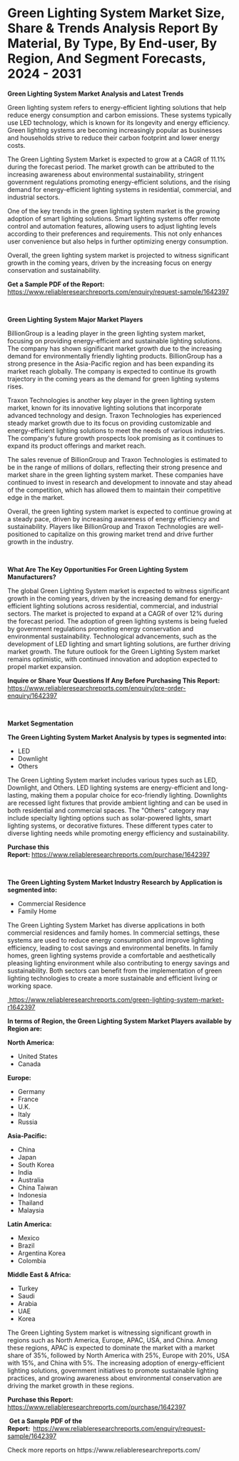 <p><h1>Green Lighting System Market Size, Share & Trends Analysis Report By Material, By Type, By End-user, By Region, And Segment Forecasts, 2024 - 2031</h1></p><p><strong>Green Lighting System Market Analysis and Latest Trends</strong></p>
<p><p>Green lighting system refers to energy-efficient lighting solutions that help reduce energy consumption and carbon emissions. These systems typically use LED technology, which is known for its longevity and energy efficiency. Green lighting systems are becoming increasingly popular as businesses and households strive to reduce their carbon footprint and lower energy costs.</p><p>The Green Lighting System Market is expected to grow at a CAGR of 11.1% during the forecast period. The market growth can be attributed to the increasing awareness about environmental sustainability, stringent government regulations promoting energy-efficient solutions, and the rising demand for energy-efficient lighting systems in residential, commercial, and industrial sectors.</p><p>One of the key trends in the green lighting system market is the growing adoption of smart lighting solutions. Smart lighting systems offer remote control and automation features, allowing users to adjust lighting levels according to their preferences and requirements. This not only enhances user convenience but also helps in further optimizing energy consumption.</p><p>Overall, the green lighting system market is projected to witness significant growth in the coming years, driven by the increasing focus on energy conservation and sustainability.</p></p>
<p><strong>Get a Sample PDF of the Report:&nbsp;</strong> <a href="https://www.reliableresearchreports.com/enquiry/request-sample/1642397">https://www.reliableresearchreports.com/enquiry/request-sample/1642397</a></p>
<p>&nbsp;</p>
<p><strong>Green Lighting System Major Market Players</strong></p>
<p><p>BillionGroup is a leading player in the green lighting system market, focusing on providing energy-efficient and sustainable lighting solutions. The company has shown significant market growth due to the increasing demand for environmentally friendly lighting products. BillionGroup has a strong presence in the Asia-Pacific region and has been expanding its market reach globally. The company is expected to continue its growth trajectory in the coming years as the demand for green lighting systems rises.</p><p>Traxon Technologies is another key player in the green lighting system market, known for its innovative lighting solutions that incorporate advanced technology and design. Traxon Technologies has experienced steady market growth due to its focus on providing customizable and energy-efficient lighting solutions to meet the needs of various industries. The company's future growth prospects look promising as it continues to expand its product offerings and market reach.</p><p>The sales revenue of BillionGroup and Traxon Technologies is estimated to be in the range of millions of dollars, reflecting their strong presence and market share in the green lighting system market. These companies have continued to invest in research and development to innovate and stay ahead of the competition, which has allowed them to maintain their competitive edge in the market.</p><p>Overall, the green lighting system market is expected to continue growing at a steady pace, driven by increasing awareness of energy efficiency and sustainability. Players like BillionGroup and Traxon Technologies are well-positioned to capitalize on this growing market trend and drive further growth in the industry.</p></p>
<p>&nbsp;</p>
<p><strong>What Are The Key Opportunities For Green Lighting System Manufacturers?</strong></p>
<p><p>The global Green Lighting System market is expected to witness significant growth in the coming years, driven by the increasing demand for energy-efficient lighting solutions across residential, commercial, and industrial sectors. The market is projected to expand at a CAGR of over 12% during the forecast period. The adoption of green lighting systems is being fueled by government regulations promoting energy conservation and environmental sustainability. Technological advancements, such as the development of LED lighting and smart lighting solutions, are further driving market growth. The future outlook for the Green Lighting System market remains optimistic, with continued innovation and adoption expected to propel market expansion.</p></p>
<p><strong>Inquire or Share Your Questions If Any Before Purchasing This Report:</strong> <a href="https://www.reliableresearchreports.com/enquiry/pre-order-enquiry/1642397">https://www.reliableresearchreports.com/enquiry/pre-order-enquiry/1642397</a></p>
<p>&nbsp;</p>
<p><strong>Market Segmentation</strong></p>
<p><strong>The Green Lighting System Market Analysis by types is segmented into:</strong></p>
<p><ul><li>LED</li><li>Downlight</li><li>Others</li></ul></p>
<p><p>The Green Lighting System market includes various types such as LED, Downlight, and Others. LED lighting systems are energy-efficient and long-lasting, making them a popular choice for eco-friendly lighting. Downlights are recessed light fixtures that provide ambient lighting and can be used in both residential and commercial spaces. The "Others" category may include specialty lighting options such as solar-powered lights, smart lighting systems, or decorative fixtures. These different types cater to diverse lighting needs while promoting energy efficiency and sustainability.</p></p>
<p><strong>Purchase this Report:&nbsp;</strong><a href="https://www.reliableresearchreports.com/purchase/1642397">https://www.reliableresearchreports.com/purchase/1642397</a></p>
<p>&nbsp;</p>
<p><strong>The Green Lighting System Market Industry Research by Application is segmented into:</strong></p>
<p><ul><li>Commercial Residence</li><li>Family Home</li></ul></p>
<p><p>The Green Lighting System Market has diverse applications in both commercial residences and family homes. In commercial settings, these systems are used to reduce energy consumption and improve lighting efficiency, leading to cost savings and environmental benefits. In family homes, green lighting systems provide a comfortable and aesthetically pleasing lighting environment while also contributing to energy savings and sustainability. Both sectors can benefit from the implementation of green lighting technologies to create a more sustainable and efficient living or working space.</p></p>
<p><a href="https://www.reliableresearchreports.com/green-lighting-system-market-r1642397">&nbsp;https://www.reliableresearchreports.com/green-lighting-system-market-r1642397</a></p>
<p><strong>In terms of Region, the Green Lighting System Market Players available by Region are:</strong></p>
<p>
    <p> <strong> North America: </strong>
        <ul>
            <li>United States</li>
            <li>Canada</li>
        </ul>
        </p> 
    <p> <strong> Europe: </strong>
        <ul>
            <li>Germany</li>
            <li>France</li>
            <li>U.K.</li>
            <li>Italy</li>
            <li>Russia</li>
        </ul>
        </p> 
    <p> <strong> Asia-Pacific: </strong>
        <ul>
            <li>China</li>
            <li>Japan</li>
            <li>South Korea</li>
            <li>India</li>
            <li>Australia</li>
            <li>China Taiwan</li>
            <li>Indonesia</li>
            <li>Thailand</li>
            <li>Malaysia</li>
        </ul>
        </p> 
    <p> <strong> Latin America: </strong>
        <ul>
            <li>Mexico</li>
            <li>Brazil</li>
            <li>Argentina Korea</li>
            <li>Colombia</li>
        </ul>
        </p> 
    <p> <strong> Middle East & Africa: </strong>
        <ul>
            <li>Turkey</li>
            <li>Saudi</li>
            <li>Arabia</li>
            <li>UAE</li>
            <li>Korea</li>
        </ul>
    </p>
    </p>
<p><p>The Green Lighting System market is witnessing significant growth in regions such as North America, Europe, APAC, USA, and China. Among these regions, APAC is expected to dominate the market with a market share of 35%, followed by North America with 25%, Europe with 20%, USA with 15%, and China with 5%. The increasing adoption of energy-efficient lighting solutions, government initiatives to promote sustainable lighting practices, and growing awareness about environmental conservation are driving the market growth in these regions.</p></p>
<p><strong>Purchase this Report: </strong><a href="https://www.reliableresearchreports.com/purchase/1642397">https://www.reliableresearchreports.com/purchase/1642397</a></p>
<p>&nbsp;<strong>Get a Sample PDF of the Report:&nbsp;&nbsp;</strong><a href="https://www.reliableresearchreports.com/enquiry/request-sample/1642397">https://www.reliableresearchreports.com/enquiry/request-sample/1642397</a></p>
<p><strong></strong></p>
<p>Check more reports on https://www.reliableresearchreports.com/</p>
